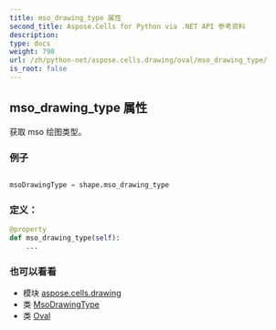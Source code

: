 ```yaml
---
title: mso_drawing_type 属性
second_title: Aspose.Cells for Python via .NET API 参考资料
description:
type: docs
weight: 790
url: /zh/python-net/aspose.cells.drawing/oval/mso_drawing_type/
is_root: false
---
```

## mso_drawing_type 属性

获取 mso 绘图类型。

### 例子

```python

msoDrawingType = shape.mso_drawing_type

```
### 定义：
```python
@property
def mso_drawing_type(self):
    ...
```

### 也可以看看
* 模块 [aspose.cells.drawing](../../)
* 类 [MsoDrawingType](/cells/zh/python-net/aspose.cells.drawing/msodrawingtype)
* 类 [Oval](/cells/zh/python-net/aspose.cells.drawing/oval)
